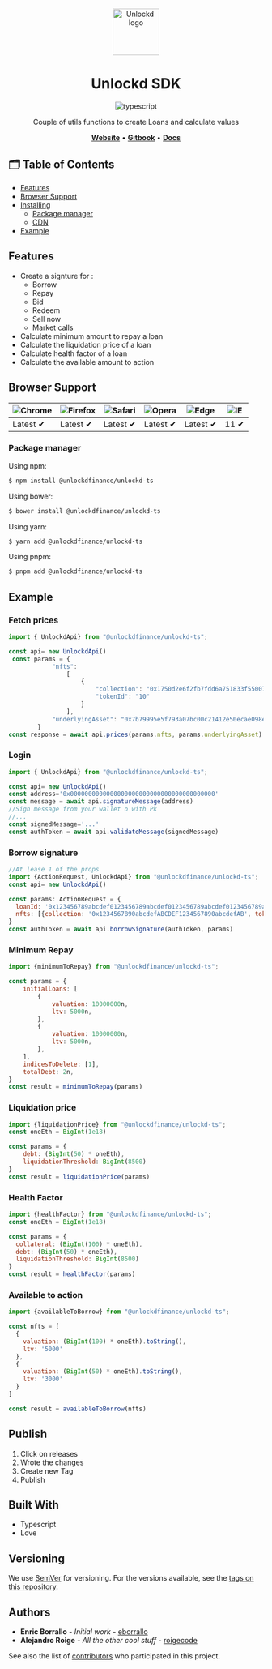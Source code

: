 #

<p align="center" style="margin-bottom:32px">
  <a href="https://unlockd.finance">
    <img alt="Unlockd logo" src="https://miro.medium.com/max/660/1*YEp9mC_4sVUuFpBzatz3dQ.png" width="auto" height="92px" />
  </a>
</p>

<h1 align="center">Unlockd SDK</h1>

<p align="center">
    <img src="https://img.shields.io/badge/TypeScript-007ACC?style=for-the-badge&logo=typescript&logoColor=white" alt="typescript"/>
</p>
<p align="center">Couple of utils functions to create Loans and calculate values</p>

<p align="center">
    <a href="https://app.unlockd.finance/"><b>Website</b></a> •
    <a href="https://devs.unlockd.finance/"><b>Gitbook</b></a> •
    <a href="/docs"><b>Docs</b></a>
</p>

[//]: # ()
[//]: # ([![npm version]&#40;https://img.shields.io/npm/v/unlockd-ts.svg?style=flat-square&#41;]&#40;https://www.npmjs.org/package/unlockd-ts&#41;)

[//]: # ([![Build status]&#40;https://img.shields.io/github/actions/workflow/status/unlockd-ts/unlockd-ts/ci.yml?branch=v1.x&label=CI&logo=github&style=flat-square&#41;]&#40;https://github.com/unlockd-ts/unlockd-ts/actions/workflows/ci.yml&#41;)

[//]: # ([![code coverage]&#40;https://img.shields.io/coveralls/mzabriskie/unlockd-ts.svg?style=flat-square&#41;]&#40;https://coveralls.io/r/mzabriskie/unlockd-ts&#41;)

[//]: # ([![npm bundle size]&#40;https://img.shields.io/bundlephobia/minzip/unlockd-ts?style=flat-square&#41;]&#40;https://bundlephobia.com/package/unlockd-ts@latest&#41;)


## 🗂️ Table of Contents

- [Features](#features)
- [Browser Support](#browser-support)
- [Installing](#installing)
   - [Package manager](#package-manager)
   - [CDN](#cdn)
- [Example](#example)

## Features

- Create a signture for :
  - Borrow
  - Repay
  - Bid
  - Redeem
  - Sell now
  - Market calls
- Calculate minimum amount to repay a loan
- Calculate the liquidation price of a loan
- Calculate health factor of a loan
- Calculate the available amount to action


## Browser Support

![Chrome](https://raw.githubusercontent.com/alrra/browser-logos/main/src/chrome/chrome_48x48.png) | ![Firefox](https://raw.githubusercontent.com/alrra/browser-logos/main/src/firefox/firefox_48x48.png) | ![Safari](https://raw.githubusercontent.com/alrra/browser-logos/main/src/safari/safari_48x48.png) | ![Opera](https://raw.githubusercontent.com/alrra/browser-logos/main/src/opera/opera_48x48.png) | ![Edge](https://raw.githubusercontent.com/alrra/browser-logos/main/src/edge/edge_48x48.png) | ![IE](https://raw.githubusercontent.com/alrra/browser-logos/master/src/archive/internet-explorer_9-11/internet-explorer_9-11_48x48.png) |
--- | --- | --- | --- | --- | --- |
Latest ✔ | Latest ✔ | Latest ✔ | Latest ✔ | Latest ✔ | 11 ✔ |

### Package manager

Using npm:

```bash
$ npm install @unlockdfinance/unlockd-ts
```

Using bower:

```bash
$ bower install @unlockdfinance/unlockd-ts
```

Using yarn:

```bash
$ yarn add @unlockdfinance/unlockd-ts
```

Using pnpm:

```bash
$ pnpm add @unlockdfinance/unlockd-ts

```

## Example
### Fetch prices 
```javascript
import { UnlockdApi} from "@unlockdfinance/unlockd-ts";

const api= new UnlockdApi()
 const params = {
            "nfts":
                [
                    {
                        "collection": "0x1750d2e6f2fb7fdd6a751833f55007cf76fbb358",
                        "tokenId": "10"
                    }
                ],
            "underlyingAsset": "0x7b79995e5f793a07bc00c21412e50ecae098e7f9"
        }
const response = await api.prices(params.nfts, params.underlyingAsset)
```

### Login
```javascript
import { UnlockdApi} from "@unlockdfinance/unlockd-ts";

const api= new UnlockdApi()
const address='0x0000000000000000000000000000000000000000'
const message = await api.signatureMessage(address)
//Sign message from your wallet o with Pk
//...
const signedMessage='...'
const authToken = await api.validateMessage(signedMessage)
```

### Borrow signature 
```javascript
//At lease 1 of the props
import {ActionRequest, UnlockdApi} from "@unlockdfinance/unlockd-ts";
const api= new UnlockdApi()

const params: ActionRequest = {
  loanId: '0x123456789abcdef0123456789abcdef0123456789abcdef0123456789abcdef0',//Optional
  nfts: [{collection: '0x1234567890abcdefABCDEF1234567890abcdefAB', tokenId: 'testTokenId'}]//Optional 
}
const authToken = await api.borrowSignature(authToken, params)
```
### Minimum Repay
```javascript
import {minimumToRepay} from "@unlockdfinance/unlockd-ts";

const params = {
    initialLoans: [
        {
            valuation: 10000000n,
            ltv: 5000n,
        },
        {
            valuation: 10000000n,
            ltv: 5000n,
        },
    ],
    indicesToDelete: [1],
    totalDebt: 2n,
}
const result = minimumToRepay(params)
```

### Liquidation price
```javascript
import {liquidationPrice} from "@unlockdfinance/unlockd-ts";
const oneEth = BigInt(1e18)

const params = {
    debt: (BigInt(50) * oneEth),
    liquidationThreshold: BigInt(8500)
}
const result = liquidationPrice(params)
````

### Health Factor
```javascript
import {healthFactor} from "@unlockdfinance/unlockd-ts";
const oneEth = BigInt(1e18)

const params = {
  collateral: (BigInt(100) * oneEth),
  debt: (BigInt(50) * oneEth),
  liquidationThreshold: BigInt(8500)
}
const result = healthFactor(params)
````


### Available to action
```javascript
import {availableToBorrow} from "@unlockdfinance/unlockd-ts";

const nfts = [
  {
    valuation: (BigInt(100) * oneEth).toString(),
    ltv: '5000'
  },
  {
    valuation: (BigInt(50) * oneEth).toString(),
    ltv: '3000'
  }
]

const result = availableToBorrow(nfts)
````

## Publish 
1. Click on releases
2. Wrote the changes
3. Create new Tag
4. Publish

## Built With

* Typescript 
* Love

## Versioning

We use [SemVer](http://semver.org/) for versioning. For the versions available, see the [tags on this repository](https://github.com/UnlockdFinance/unlockd-ts/pkgs/npm/unlockd-ts).

## Authors

* **Enric Borrallo** - *Initial work* - [eborrallo](https://github.com/eborrallo)
* **Alejandro Roige** - *All the other cool stuff* - [roigecode](https://github.com/roigecode)

See also the list of [contributors](https://github.com/UnlockdFinance/unlockd-ts/contributors) who participated in this project.

